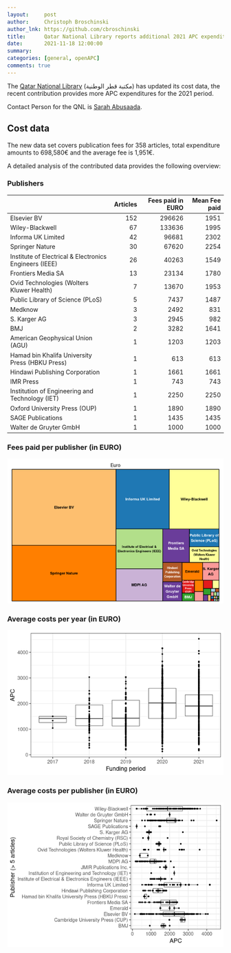 ```yaml
---
layout:     post
author:     Christoph Broschinski
author_lnk: https://github.com/cbroschinski
title:      Qatar National Library reports additional 2021 APC expenditures
date:       2021-11-18 12:00:00
summary:    
categories: [general, openAPC]
comments: true
---
```





The [Qatar National Library](https://qnl.qa/en) (مكتبة قطر الوطنية) has updated its cost data, the recent contribution provides more APC expenditures for the 2021 period.

Contact Person for the QNL is [Sarah Abusaada](mailto:sabusaada@qnl.qa).

## Cost data




The new data set covers publication fees for 358 articles, total expenditure amounts to 698,580€ and the average fee is 1,951€.

A detailed analysis of the contributed data provides the following overview:

### Publishers


|                                                       | Articles| Fees paid in EURO| Mean Fee paid|
|:------------------------------------------------------|--------:|-----------------:|-------------:|
|Elsevier BV                                            |      152|            296626|          1951|
|Wiley-Blackwell                                        |       67|            133636|          1995|
|Informa UK Limited                                     |       42|             96681|          2302|
|Springer Nature                                        |       30|             67620|          2254|
|Institute of Electrical & Electronics Engineers (IEEE) |       26|             40263|          1549|
|Frontiers Media SA                                     |       13|             23134|          1780|
|Ovid Technologies (Wolters Kluwer Health)              |        7|             13670|          1953|
|Public Library of Science (PLoS)                       |        5|              7437|          1487|
|Medknow                                                |        3|              2492|           831|
|S. Karger AG                                           |        3|              2945|           982|
|BMJ                                                    |        2|              3282|          1641|
|American Geophysical Union (AGU)                       |        1|              1203|          1203|
|Hamad bin Khalifa University Press (HBKU Press)        |        1|               613|           613|
|Hindawi Publishing Corporation                         |        1|              1661|          1661|
|IMR Press                                              |        1|               743|           743|
|Institution of Engineering and Technology (IET)        |        1|              2250|          2250|
|Oxford University Press (OUP)                          |        1|              1890|          1890|
|SAGE Publications                                      |        1|              1435|          1435|
|Walter de Gruyter GmbH                                 |        1|              1000|          1000|

### Fees paid per publisher (in EURO)

![plot of chunk tree_qnl_2021_11_18_full](/figure/tree_qnl_2021_11_18_full-1.png)

###  Average costs per year (in EURO)

![plot of chunk box_qnl_2021_11_18_year_full](/figure/box_qnl_2021_11_18_year_full-1.png)

###  Average costs per publisher (in EURO)

![plot of chunk box_qnl_2021_11_18_publisher_full](/figure/box_qnl_2021_11_18_publisher_full-1.png)
